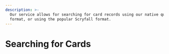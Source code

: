 ```yaml
---
description: >-
  Our service allows for searching for card records using our native query
  format, or using the popular Scryfall format.
---
```


# Searching for Cards

